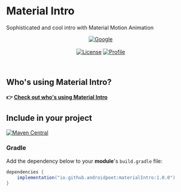 # Material Intro
Sophisticated and cool intro with Material Motion Animation



<p align="center">
  <a href="https://devlibrary.withgoogle.com/products/android/repos/androidpoet-Metaphor"><img alt="Google" src="https://github.com/AndroidPoet/androidpoet.github.io/blob/main/badges/GoogleDevelopers.svg"/></a>
<br>
	<br>
  <a href="https://opensource.org/licenses/Apache-2.0"><img alt="License" src="https://img.shields.io/badge/License-Apache%202.0-blue.svg"/></a>
  <a href="https://github.com/AndroidPoet"><img alt="Profile" src="https://github.com/AndroidPoet/androidpoet.github.io/blob/main/badges/style-AndroidPoet-blue.svg"/></a>
 
</p> <br>

## Who's using Material Intro?
**👉 [Check out who's using Material Intro](/usecases.md)**

## Include in your project
[![Maven Central](https://img.shields.io/maven-central/v/io.github.androidpoet/materialIntro.svg?label=Maven%20Central)](https://search.maven.org/artifact/io.github.androidpoet/materialIntro)

### Gradle
Add the dependency below to your **module**'s `build.gradle` file:

```gradle
dependencies {
    implementation("io.github.androidpoet:materialIntro:1.0.0")
}
```
